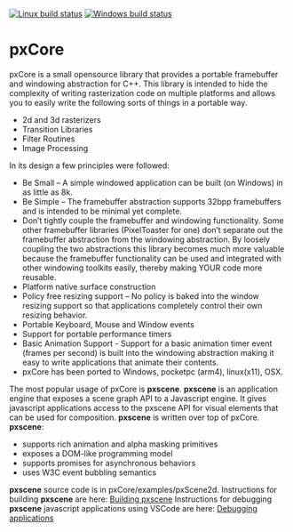 [![Linux build status](https://semaphoreci.com/api/v1/dwrobel/pxcore/branches/onemw-wayland-egl-44/shields_badge.svg)](https://semaphoreci.com/dwrobel/pxcore)
[![Windows build status](https://ci.appveyor.com/api/projects/status/isygj1i8cupcoi04/branch/onemw-wayland-egl-44?svg=true)](https://ci.appveyor.com/project/dwrobel/pxcore/branch/onemw-wayland-egl-44)


# pxCore

pxCore is a small opensource library that provides a portable framebuffer and windowing abstraction for C++. This library is intended to hide the complexity of writing rasterization code on multiple platforms and allows you to easily write the following sorts of things in a portable way.

* 2d and 3d rasterizers
* Transition Libraries
* Filter Routines
* Image Processing

In its design a few principles were followed:

* Be Small – A simple windowed application can be built (on Windows) in as little as 8k.
* Be Simple – The framebuffer abstraction supports 32bpp framebuffers and is intended to be minimal yet complete.
* Don’t tightly couple the framebuffer and windowing functionality. Some other framebuffer libraries (PixelToaster for one) don’t separate out the framebuffer abstraction from the windowing abstraction. By loosely coupling the two abstractions this library becomes much more valuable because the framebuffer functionality can be used and integrated with other windowing toolkits easily, thereby making YOUR code more reusable.
* Platform native surface construction
* Policy free resizing support – No policy is baked into the window resizing support so that applications completely control their own resizing behavior.
* Portable Keyboard, Mouse and Window events
* Support for portable performance timers
* Basic Animation Support - Support for a basic animation timer event (frames per second) is built into the windowing abstraction making it easy to write applications that animate their contents.
* pxCore has been ported to Windows, pocketpc (arm4), linux(x11), OSX.


The most popular usage of pxCore is __pxscene__. __pxscene__ is an application engine that exposes a scene graph API to a Javascript engine. It gives javascript applications access to the pxscene API for visual elements that can be used for composition.  __pxscene__ is written over top of pxCore. __pxscene__: 

* supports rich animation and alpha masking primitives
* exposes a DOM-like programming model
* supports promises for asynchronous behaviors
* uses W3C event bubbling semantics

__pxscene__ source code is in pxCore/examples/pxScene2d.
Instructions for building __pxscene__ are here: [Building pxscene](https://github.com/pxscene/pxCore/blob/master/examples/pxScene2d/README.md)
Instructions for debugging __pxscene__ javascript applications using VSCode are here: [Debugging applications](https://github.com/pxscene/pxCore/blob/master/examples/pxScene2d/VSCODE_DEBUG.md)


